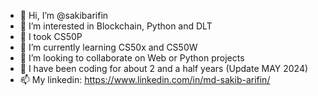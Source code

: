 - 👋 Hi, I’m @sakibarifin
- 👀 I’m interested in Blockchain, Python and DLT
- 🌱 I took CS50P
- 🌱 I’m currently learning CS50x and CS50W
- 💞️ I’m looking to collaborate on Web or Python projects
- 💞️ I have been coding for about 2 and a half years (Update MAY 2024)
- 📫 My linkedin: https://www.linkedin.com/in/md-sakib-arifin/

<!---
sakibarifin/sakibarifin is a ✨ special ✨ repository because its `README.md` (this file) appears on your GitHub profile.
You can click the Preview link to take a look at your changes.
--->
